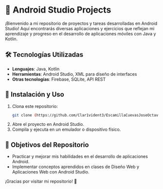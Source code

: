 # 📱 Android Studio Projects

¡Bienvenido a mi repositorio de proyectos y tareas desarrolladas en Android Studio! Aquí encontrarás diversas aplicaciones y ejercicios que reflejan mi aprendizaje y progreso en el desarrollo de aplicaciones móviles con Java y Kotlin.


## 🛠 Tecnologías Utilizadas

- **Lenguajes**: Java, Kotlin
- **Herramientas**: Android Studio, XML para diseño de interfaces
- **Otras tecnologías**: Firebase, SQLite, API REST

## 🚀 Instalación y Uso

1. Clona este repositorio:
   ```sh
   git clone (https://github.com/Clar1vident3/EscamillaCuevasJoseOctavio_AppsMoviles2025.git)
   ```
2. Abre el proyecto en Android Studio.
3. Compila y ejecuta en un emulador o dispositivo físico.

## 📌 Objetivos del Repositorio

- Practicar y mejorar mis habilidades en el desarrollo de aplicaciones Android.
- Implementar conceptos aprendidos en clases de Diseño Web y Aplicaciones Web con Android Studio.

¡Gracias por visitar mi repositorio! 🎉

